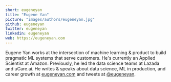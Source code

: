 ```yaml
---
short: eugeneyan
title: "Eugene Yan"
picture: "images/authors/eugeneyan.jpg"
github: eugeneyan
twitter: eugeneyan
linkedin: eugeneyan
web: https://eugeneyan.com
---
```


Eugene Yan works at the intersection of machine learning & product to build pragmatic ML systems that
serve customers. He's currently an Applied Scientist at Amazon. Previously, he led the data science teams at
Lazada and uCare.ai. He writes & speaks about data science, ML in production, and career growth at
[eugeneyan.com](https://eugeneyan.com) and tweets at [@eugeneyan](https://twitter.com/eugeneyan).

